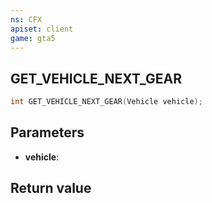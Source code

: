 ```yaml
---
ns: CFX
apiset: client
game: gta5
---
```

## GET_VEHICLE_NEXT_GEAR

```c
int GET_VEHICLE_NEXT_GEAR(Vehicle vehicle);
```


## Parameters
* **vehicle**: 

## Return value
